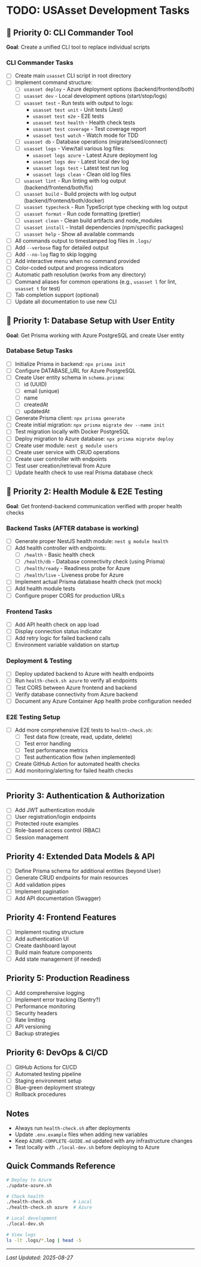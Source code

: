 # TODO: USAsset Development Tasks

## 🚨 Priority 0: CLI Commander Tool
**Goal**: Create a unified CLI tool to replace individual scripts

### CLI Commander Tasks
- [ ] Create main `usasset` CLI script in root directory
- [ ] Implement command structure:
  - [ ] `usasset deploy` - Azure deployment options (backend/frontend/both)
  - [ ] `usasset dev` - Local development options (start/stop/logs)
  - [ ] `usasset test` - Run tests with output to logs:
    - `usasset test unit` - Unit tests (Jest)
    - `usasset test e2e` - E2E tests
    - `usasset test health` - Health check tests
    - `usasset test coverage` - Test coverage report
    - `usasset test watch` - Watch mode for TDD
  - [ ] `usasset db` - Database operations (migrate/seed/connect)
  - [ ] `usasset logs` - View/tail various log files:
    - `usasset logs azure` - Latest Azure deployment log
    - `usasset logs dev` - Latest local dev log
    - `usasset logs test` - Latest test run log
    - `usasset logs clean` - Clean old log files
  - [ ] `usasset lint` - Run linting with log output (backend/frontend/both/fix)
  - [ ] `usasset build` - Build projects with log output (backend/frontend/both/docker)
  - [ ] `usasset typecheck` - Run TypeScript type checking with log output
  - [ ] `usasset format` - Run code formatting (prettier)
  - [ ] `usasset clean` - Clean build artifacts and node_modules
  - [ ] `usasset install` - Install dependencies (npm/specific packages)
  - [ ] `usasset help` - Show all available commands
- [ ] All commands output to timestamped log files in `.logs/`
- [ ] Add `--verbose` flag for detailed output
- [ ] Add `--no-log` flag to skip logging
- [ ] Add interactive menu when no command provided
- [ ] Color-coded output and progress indicators
- [ ] Automatic path resolution (works from any directory)
- [ ] Command aliases for common operations (e.g., `usasset l` for lint, `usasset t` for test)
- [ ] Tab completion support (optional)
- [ ] Update all documentation to use new CLI

## 🚨 Priority 1: Database Setup with User Entity
**Goal**: Get Prisma working with Azure PostgreSQL and create User entity

### Database Setup Tasks
- [ ] Initialize Prisma in backend: `npx prisma init`
- [ ] Configure DATABASE_URL for Azure PostgreSQL
- [ ] Create User entity schema in `schema.prisma`:
  - [ ] id (UUID)
  - [ ] email (unique)
  - [ ] name
  - [ ] createdAt
  - [ ] updatedAt
- [ ] Generate Prisma client: `npx prisma generate`
- [ ] Create initial migration: `npx prisma migrate dev --name init`
- [ ] Test migration locally with Docker PostgreSQL
- [ ] Deploy migration to Azure database: `npx prisma migrate deploy`
- [ ] Create user module: `nest g module users`
- [ ] Create user service with CRUD operations
- [ ] Create user controller with endpoints
- [ ] Test user creation/retrieval from Azure
- [ ] Update health check to use real Prisma database check

## 🚨 Priority 2: Health Module & E2E Testing
**Goal**: Get frontend-backend communication verified with proper health checks

### Backend Tasks (AFTER database is working)
- [ ] Generate proper NestJS health module: `nest g module health`
- [ ] Add health controller with endpoints:
  - [ ] `/health` - Basic health check
  - [ ] `/health/db` - Database connectivity check (using Prisma)
  - [ ] `/health/ready` - Readiness probe for Azure
  - [ ] `/health/live` - Liveness probe for Azure
- [ ] Implement actual Prisma database health check (not mock)
- [ ] Add health module tests
- [ ] Configure proper CORS for production URLs

### Frontend Tasks  
- [ ] Add API health check on app load
- [ ] Display connection status indicator
- [ ] Add retry logic for failed backend calls
- [ ] Environment variable validation on startup

### Deployment & Testing
- [ ] Deploy updated backend to Azure with health endpoints
- [ ] Run `health-check.sh azure` to verify all endpoints
- [ ] Test CORS between Azure frontend and backend
- [ ] Verify database connectivity from Azure backend
- [ ] Document any Azure Container App health probe configuration needed

### E2E Testing Setup
- [ ] Add more comprehensive E2E tests to `health-check.sh`:
  - [ ] Test data flow (create, read, update, delete)
  - [ ] Test error handling
  - [ ] Test performance metrics
  - [ ] Test authentication flow (when implemented)
- [ ] Create GitHub Action for automated health checks
- [ ] Add monitoring/alerting for failed health checks

---

## Priority 3: Authentication & Authorization
- [ ] Add JWT authentication module
- [ ] User registration/login endpoints
- [ ] Protected route examples
- [ ] Role-based access control (RBAC)
- [ ] Session management

## Priority 4: Extended Data Models & API
- [ ] Define Prisma schema for additional entities (beyond User)
- [ ] Generate CRUD endpoints for main resources
- [ ] Add validation pipes
- [ ] Implement pagination
- [ ] Add API documentation (Swagger)

## Priority 4: Frontend Features
- [ ] Implement routing structure
- [ ] Add authentication UI
- [ ] Create dashboard layout
- [ ] Build main feature components
- [ ] Add state management (if needed)

## Priority 5: Production Readiness
- [ ] Add comprehensive logging
- [ ] Implement error tracking (Sentry?)
- [ ] Performance monitoring
- [ ] Security headers
- [ ] Rate limiting
- [ ] API versioning
- [ ] Backup strategies

## Priority 6: DevOps & CI/CD
- [ ] GitHub Actions for CI/CD
- [ ] Automated testing pipeline
- [ ] Staging environment setup
- [ ] Blue-green deployment strategy
- [ ] Rollback procedures

## Notes
- Always run `health-check.sh` after deployments
- Update `.env.example` files when adding new variables
- Keep `AZURE-COMPLETE-GUIDE.md` updated with any infrastructure changes
- Test locally with `./local-dev.sh` before deploying to Azure

## Quick Commands Reference
```bash
# Deploy to Azure
./update-azure.sh

# Check health
./health-check.sh        # Local
./health-check.sh azure  # Azure

# Local development
./local-dev.sh

# View logs
ls -lt .logs/*.log | head -5
```

---
*Last Updated: 2025-08-27*